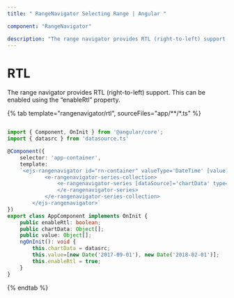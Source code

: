 ```yaml
---
title: " RangeNavigator Selecting Range | Angular "

component: "RangeNavigator"

description: "The range navigator provides RTL (right-to-left) support. Axis labels, series types are rendered right to left when we enabled rtl property."
---
```


# RTL

The range navigator provides RTL (right-to-left) support. This can be enabled using the “enableRtl” property.

{% tab template="rangenavigator/rtl", sourceFiles="app/**/*.ts" %}

```typescript

import { Component, OnInit } from '@angular/core';
import { datasrc } from 'datasource.ts'

@Component({
    selector: 'app-container',
    template:
    `<ejs-rangenavigator id="rn-container" valueType='DateTime' [value]='value' [enableRtl]='enableRtl' labelFormat='MMM-yy'>
            <e-rangenavigator-series-collection>
                <e-rangenavigator-series [dataSource]='chartData' type='Area' xName='x' yName='y' width=2>
                </e-rangenavigator-series>
            </e-rangenavigator-series-collection>
        </ejs-rangenavigator>`
})
export class AppComponent implements OnInit {
    public enableRtl: boolean;
    public chartData: Object[];
    public value: Object[];
    ngOnInit(): void {
        this.chartData = datasrc;
        this.value=[new Date('2017-09-01'), new Date('2018-02-01')];
        this.enableRtl = true;
    }
}

```

{% endtab %}
